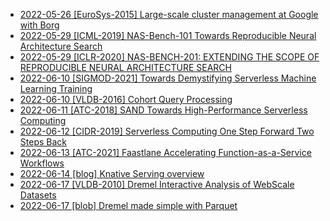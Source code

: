 * [2022-05-26 [EuroSys-2015] Large-scale cluster management at Google with Borg](https://github.com/NLGithubWP/tech-notebook/blob/master/_posts/paper-notebook/2022-05-26-50.md)
* [2022-05-29 [ICML-2019] NAS-Bench-101 Towards Reproducible Neural Architecture Search](https://github.com/NLGithubWP/tech-notebook/blob/master/_posts/paper-notebook/2022-05-29-51.md)
* [2022-05-29 [ICLR-2020] NAS-BENCH-201: EXTENDING THE SCOPE OF REPRODUCIBLE NEURAL ARCHITECTURE SEARCH](https://github.com/NLGithubWP/tech-notebook/blob/master/_posts/paper-notebook/2022-05-31-53.md)
* [2022-06-10 [SIGMOD-2021] Towards Demystifying Serverless Machine Learning Training](https://github.com/NLGithubWP/tech-notebook/blob/master/_posts/paper-notebook/2022-06-10-55.md)
* [2022-06-10 [VLDB-2016] Cohort Query Processing](https://github.com/NLGithubWP/tech-notebook/blob/master/_posts/paper-notebook/2022-06-10-56.md)
* [2022-06-11 [ATC-2018] SAND Towards High-Performance Serverless Computing](https://github.com/NLGithubWP/tech-notebook/blob/master/_posts/paper-notebook/2022-06-11-57.md)
* [2022-06-12 [CIDR-2019] Serverless Computing One Step Forward Two Steps Back](https://github.com/NLGithubWP/tech-notebook/blob/master/_posts/paper-notebook/2022-06-12-58.md)
* [2022-06-13 [ATC-2021] Faastlane Accelerating Function-as-a-Service Workflows](https://github.com/NLGithubWP/tech-notebook/blob/master/_posts/paper-notebook/2022-06-13-59.md)
* [2022-06-14 [blog] Knative Serving overview](https://github.com/NLGithubWP/tech-notebook/blob/master/_posts/paper-notebook/2022-06-14-60.md)
* [2022-06-17 [VLDB-2010] Dremel Interactive Analysis of WebScale Datasets](https://github.com/NLGithubWP/tech-notebook/blob/master/_posts/paper-notebook/2022-06-17-64.md)
* [2022-06-17 [blob] Dremel made simple with Parquet](https://github.com/NLGithubWP/tech-notebook/blob/master/_posts/paper-notebook/2022-06-17-65.md)
